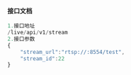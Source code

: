 #### 接口文档
```js
1.接口地址
/live/api/v1/stream
2.接口参数
{
    "stream_url":"rtsp://:8554/test",
    "stream_id":22
}
```